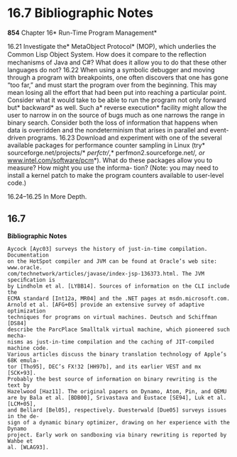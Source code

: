 # 16.7 Bibliographic Notes

**854**
Chapter 16* Run-Time Program Management*

16.21
Investigate the* MetaObject Protocol* (MOP), which underlies the Common
Lisp Object System. How does it compare to the reﬂection mechanisms of
Java and C#? What does it allow you to do that these other languages do
not?
16.22
When using a symbolic debugger and moving through a program with
breakpoints, one often discovers that one has gone “too far,” and must start
the program over from the beginning. This may mean losing all the effort
that had been put into reaching a particular point. Consider what it would
take to be able to run the program not only forward but* backward* as well.
Such a* reverse execution* facility might allow the user to narrow in on the
source of bugs much as one narrows the range in binary search. Consider
both the loss of information that happens when data is overridden and the
nondeterminism that arises in parallel and event-driven programs.
16.23
Download and experiment with one of the several available packages
for performance counter sampling in Linux (try* sourceforge.net/projects/*
*perfctr/*,* perfmon2.sourceforge.net/*, or* www.intel.com/software/pcm*). What
do these packages allow you to measure? How might you use the informa-
tion? (Note: you may need to install a kernel patch to make the program
counters available to user-level code.)

16.24–16.25 In More Depth.
## 16.7

**Bibliographic Notes**
```
Aycock [Ayc03] surveys the history of just-in-time compilation. Documentation
on the HotSpot compiler and JVM can be found at Oracle’s web site: www.oracle.
com/technetwork/articles/javase/index-jsp-136373.html. The JVM speciﬁcation is
by Lindholm et al. [LYBB14]. Sources of information on the CLI include the
ECMA standard [Int12a, MR04] and the .NET pages at msdn.microsoft.com.
Arnold et al. [AFG+05] provide an extensive survey of adaptive optimization
techniques for programs on virtual machines. Deutsch and Schiffman [DS84]
describe the ParcPlace Smalltalk virtual machine, which pioneered such mecha-
nisms as just-in-time compilation and the caching of JIT-compiled machine code.
Various articles discuss the binary translation technology of Apple’s 68K emula-
tor [Tho95], DEC’s FX!32 [HH97b], and its earlier VEST and mx [SCK+93].
Probably the best source of information on binary rewriting is the text by
Hazelwood [Haz11]. The original papers on Dynamo, Atom, Pin, and QEMU
are by Bala et al. [BDB00], Srivastava and Eustace [SE94], Luk et al. [LCM+05],
and Bellard [Bel05], respectively. Duesterwald [Due05] surveys issues in the de-
sign of a dynamic binary optimizer, drawing on her experience with the Dynamo
project. Early work on sandboxing via binary rewriting is reported by Wahbe et
al. [WLAG93].
```


